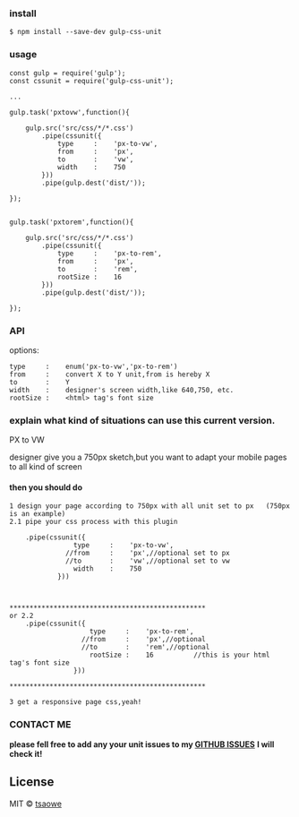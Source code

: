 ### install
```
$ npm install --save-dev gulp-css-unit
```


### usage
```
const gulp = require('gulp');
const cssunit = require('gulp-css-unit');

...

gulp.task('pxtovw',function(){
   
    gulp.src('src/css/*/*.css')
        .pipe(cssunit({
            type     :    'px-to-vw',
            from     :    'px',
            to       :    'vw',
            width    :    750
        }))
        .pipe(gulp.dest('dist/'));
    
});


gulp.task('pxtorem',function(){
   
    gulp.src('src/css/*/*.css')
        .pipe(cssunit({
            type     :    'px-to-rem',
            from     :    'px',
            to       :    'rem',
            rootSize :    16
        }))
        .pipe(gulp.dest('dist/'));
    
});

```


### API

options:
```
type     :    enum('px-to-vw','px-to-rem')
from     :    convert X to Y unit,from is hereby X
to       :    Y
width    :    designer's screen width,like 640,750, etc.
rootSize :    <html> tag's font size

```


### explain what kind of situations can use this current version.

PX to VW

designer give you a 750px sketch,but you want to adapt your mobile pages to all kind of screen

#### then you should do 
```
1 design your page according to 750px with all unit set to px   (750px is an example)
2.1 pipe your css process with this plugin

    .pipe(cssunit({
                type     :    'px-to-vw',
              //from     :    'px',//optional set to px
              //to       :    'vw',//optional set to vw
                width    :    750
            }))
            
            

*************************************************
or 2.2 
    .pipe(cssunit({
                    type     :    'px-to-rem',
                  //from     :    'px',//optional
                  //to       :    'rem',//optional
                    rootSize :    16          //this is your html tag's font size
                }))
                
*************************************************
            
3 get a responsive page css,yeah!

```


### CONTACT ME

**please fell free to add any your unit issues to my [GITHUB ISSUES](https://github.com/tsaowe/gulp-css-unit/issues)**
**I will check it!**

## License

MIT © [tsaowe](https://github.com/tsaowe)
